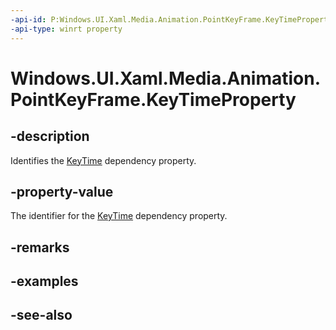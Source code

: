 ```yaml
---
-api-id: P:Windows.UI.Xaml.Media.Animation.PointKeyFrame.KeyTimeProperty
-api-type: winrt property
---
```


<!-- Property syntax
public Windows.UI.Xaml.DependencyProperty KeyTimeProperty { get; }
-->

# Windows.UI.Xaml.Media.Animation.PointKeyFrame.KeyTimeProperty

## -description
Identifies the [KeyTime](pointkeyframe_keytime.md) dependency property.



## -property-value
The identifier for the [KeyTime](pointkeyframe_keytime.md) dependency property.

## -remarks

## -examples

## -see-also
